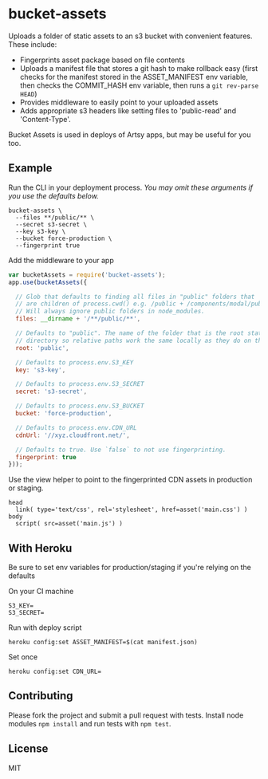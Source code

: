 # bucket-assets

Uploads a folder of static assets to an s3 bucket with convenient features. These include:

* Fingerprints asset package based on file contents
* Uploads a manifest file that stores a git hash to make rollback easy (first checks for the manifest stored in the ASSET_MANIFEST env variable, then checks the COMMIT_HASH env variable, then runs a `git rev-parse HEAD`)
* Provides middleware to easily point to your uploaded assets
* Adds appropriate s3 headers like setting files to 'public-read' and 'Content-Type'.

Bucket Assets is used in deploys of Artsy apps, but may be useful for you too.

## Example

Run the CLI in your deployment process.
_You may omit these arguments if you use the defaults below._

````
bucket-assets \
  --files **/public/** \
  --secret s3-secret \
  --key s3-key \
  --bucket force-production \
  --fingerprint true
````

Add the middleware to your app

````javascript
var bucketAssets = require('bucket-assets');
app.use(bucketAssets({

  // Glob that defaults to finding all files in "public" folders that
  // are children of process.cwd() e.g. /public + /components/modal/public.
  // Will always ignore public folders in node_modules.
  files: __dirname + '/**/public/**',

  // Defaults to "public". The name of the folder that is the root static
  // directory so relative paths work the same locally as they do on the CDN.
  root: 'public',

  // Defaults to process.env.S3_KEY
  key: 's3-key',

  // Defaults to process.env.S3_SECRET
  secret: 's3-secret',

  // Defaults to process.env.S3_BUCKET
  bucket: 'force-production',

  // Defaults to process.env.CDN_URL
  cdnUrl: '//xyz.cloudfront.net/',

  // Defaults to true. Use `false` to not use fingerprinting.
  fingerprint: true
}));
````

Use the view helper to point to the fingerprinted CDN assets in production or staging.

````jade
head
  link( type='text/css', rel='stylesheet', href=asset('main.css') )
body
  script( src=asset('main.js') )
````

## With Heroku

Be sure to set env variables for production/staging if you're relying on the defaults

On your CI machine
````
S3_KEY=
S3_SECRET=
````

Run with deploy script
````
heroku config:set ASSET_MANIFEST=$(cat manifest.json)
````

Set once
````
heroku config:set CDN_URL=
````

## Contributing

Please fork the project and submit a pull request with tests. Install node modules `npm install` and run tests with `npm test`.

## License

MIT

